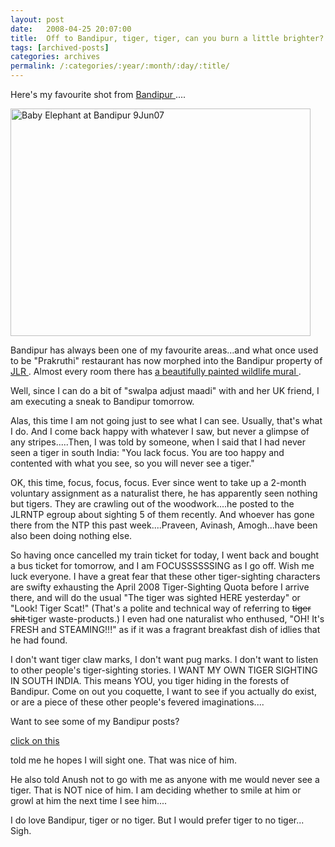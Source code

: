 ```yaml
---
layout: post
date:	2008-04-25 20:07:00
title:  Off to Bandipur, tiger, tiger, can you burn a little brighter?
tags: [archived-posts]
categories: archives
permalink: /:categories/:year/:month/:day/:title/
---
```

Here's my favourite shot from <a href="http://en.wikipedia.org/wiki/Bandipur_National_Park?"> Bandipur </a>....


<a href="http://www.flickr.com/photos/8533057@N07/551673206/" title="Baby Elephant at Bandipur 9Jun07 by vrtypx, on Flickr"><img src="http://farm2.static.flickr.com/1278/551673206_bce9340dfc_o.jpg" width="480" height="364" alt="Baby Elephant at Bandipur 9Jun07" /></a>




Bandipur has always been one of my favourite areas...and what once used to be "Prakruthi" restaurant has now morphed into the Bandipur property of <a href="http://www.junglelodges.com/index.htm"> JLR </a>. Almost every room there has <a href="http://deponti.livejournal.com/141404.html"> a beautifully painted wildlife mural </a>.

Well, since I can do a bit of "swalpa adjust maadi" with <LJ user="itsalouwelylife"> and her UK friend, I am executing a sneak to Bandipur tomorrow.

Alas, this time I am not going just to see what I can see. Usually, that's what I do. And I come back happy with whatever I saw, but never a glimpse of any stripes.....Then, I was told by someone, when I said that I had never seen a tiger in south India: "You lack focus. You are too happy and contented with what you see, so you will never see a tiger."

OK, this time, focus, focus, focus. Ever since <LJ user="chirdeepshetty"> went to take up a 2-month voluntary assignment as a naturalist there, he has apparently seen nothing but tigers. They are crawling out of the woodwork....he posted to the JLRNTP egroup about sighting 5 of them recently. And whoever has gone there from the NTP this past week....Praveen, Avinash, Amogh...have been also been doing nothing else.

So having once cancelled my train ticket for today, I went back and bought a bus ticket for tomorrow, and I am FOCUSSSSSSING as I go off. Wish me luck everyone. I have a great fear that these other tiger-sighting characters are swifty exhausting the April 2008 Tiger-Sighting Quota before I arrive there, and will do the usual "The tiger was sighted HERE yesterday" or "Look! Tiger Scat!" (That's a polite and technical way of referring to <strike> tiger shit </strike> tiger waste-products.) I even had one naturalist who enthused, "OH! It's FRESH and STEAMING!!!"  as if it was a fragrant breakfast dish of idlies that he had found. 

I don't want tiger claw marks, I don't want pug marks. I don't want to listen to other people's tiger-sighting stories. I WANT MY OWN TIGER SIGHTING IN SOUTH INDIA.  This means YOU, you tiger hiding in the forests of Bandipur. Come on out you coquette, I want to see if you actually do exist, or are a piece of these other people's fevered imaginations....

Want to see some of my Bandipur posts?

<a href="http://deponti.livejournal.com/tag/bandipur"> click on this </a>

<LJ user="adarshraju"> told me he hopes I will sight one. That was nice of him.

He also told Anush not to go with me as anyone with me would never see a tiger. That is NOT nice of him. I am deciding whether to smile at him or growl at him the next time I see him....

I do love Bandipur, tiger or no tiger. But I would prefer tiger to no tiger... Sigh.
